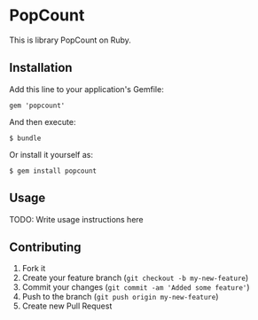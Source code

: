 # PopCount

This is library PopCount on Ruby.

## Installation

Add this line to your application's Gemfile:

    gem 'popcount'

And then execute:

    $ bundle

Or install it yourself as:

    $ gem install popcount

## Usage

TODO: Write usage instructions here

## Contributing

1. Fork it
2. Create your feature branch (`git checkout -b my-new-feature`)
3. Commit your changes (`git commit -am 'Added some feature'`)
4. Push to the branch (`git push origin my-new-feature`)
5. Create new Pull Request
